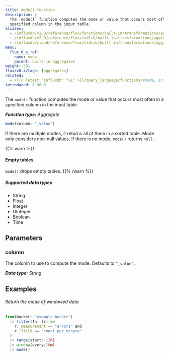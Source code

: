 ```yaml
---
title: mode() function
description: >
  The `mode()` function computes the mode or value that occurs most often in a
  specified column in the input table.
aliases:
  - /influxdb/v2.0/reference/flux/functions/built-in/transformations/aggregates/mode/
  - /influxdb/v2.0/reference/flux/stdlib/built-in/transformations/aggregates/mode/
  - /influxdb/cloud/reference/flux/stdlib/built-in/transformations/aggregates/mode/
menu:
  flux_0_x_ref:
    name: mode
    parent: built-in-aggregates
weight: 501
flux/v0.x/tags: [aggregates]
related:
  - /{{< latest "influxdb" "v1" >}}/query_language/functions/#mode, InfluxQL – MODE()
introduced: 0.36.0
---
```


The `mode()` function computes the mode or value that occurs most often in a
specified column in the input table.

_**Function type:** Aggregate_  

```js
mode(column: "_value")
```

If there are multiple modes, it returns all of them in a sorted table.
Mode only considers non-null values.
If there is no mode, `mode()` returns `null`.

{{% warn %}}
#### Empty tables
`mode()` drops empty tables.
{{% /warn %}}

##### Supported data types

- String
- Float
- Integer
- UInteger
- Boolean
- Time

## Parameters

### column
The column to use to compute the mode.
Defaults to `"_value"`.

_**Data type:** String_

## Examples

###### Return the mode of windowed data
```js
from(bucket: "example-bucket")
  |> filter(fn: (r) =>
    r._measurement == "errors" and
    r._field == "count_per_minute"
  )
  |> range(start:-12h)
  |> window(every:10m)
  |> mode()
```
